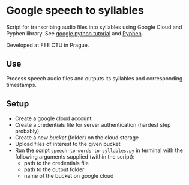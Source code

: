 # Google speech to syllables
Script for transcribing audio files into syllables using Google Cloud and Pyphen library. See
[google python tutorial](https://codelabs.developers.google.com/codelabs/cloud-speech-text-python3#0)
and [Pyphen](https://pypi.org/project/Pyphen/). 

Developed at FEE CTU in Prague.

## Use
Process speech audio files and outputs its syllables and corresponding timestamps.
## Setup
* Create a google cloud account
* Create a credentials file for server authentication (hardest step probably)
* Create a new _bucket_ (folder) on the cloud storage
* Upload files of interest to the given bucket
* Run the script `speech-to-words-to-syllables.py` in terminal with the following arguments supplied (within the script):
  * path to the credentials file
  * path to the output folder
  * name of the bucket on google cloud
